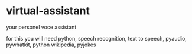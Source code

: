 # virtual-assistant
your personel voce assistant


for this you will need
python, speech recognition, text to speech, pyaudio, pywhatkit, python wikipedia, pyjokes
